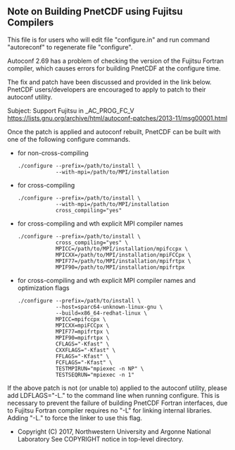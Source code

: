 ## Note on Building PnetCDF using Fujitsu Compilers

This file is for users who will edit file "configure.in" and run command
"autoreconf" to regenerate file "configure".

Autoconf 2.69 has a problem of checking the version of the Fujitsu Fortran
compiler, which causes errors for building PnetCDF at the configure time.

The fix and patch have been discussed and provided in the link below. PnetCDF
users/developers are encouraged to apply to patch to their autoconf utility.

Subject: Support Fujitsu in _AC_PROG_FC_V
https://lists.gnu.org/archive/html/autoconf-patches/2013-11/msg00001.html

Once the patch is applied and autoconf rebuilt, PnetCDF can be built with
one of the following configure commands.

* for non-cross-compiling
  ```console
  ./configure --prefix=/path/to/install \
              --with-mpi=/path/to/MPI/installation
  ```
* for cross-compiling
  ```console
  ./configure --prefix=/path/to/install \
              --with-mpi=/path/to/MPI/installation
              cross_compiling="yes"
  ```
* for cross-compiling and wth explicit MPI compiler names
  ```console
  ./configure --prefix=/path/to/install \
              cross_compiling="yes" \
              MPICC=/path/to/MPI/installation/mpifccpx \
              MPICXX=/path/to/MPI/installation/mpiFCCpx \
              MPIF77=/path/to/MPI/installation/mpifrtpx \
              MPIF90=/path/to/MPI/installation/mpifrtpx
  ```
* for cross-compiling and wth explicit MPI compiler names and optimization
  flags
  ```console
  ./configure --prefix=/path/to/install \
              --host=sparc64-unknown-linux-gnu \
              --build=x86_64-redhat-linux \
              MPICC=mpifccpx \
              MPICXX=mpiFCCpx \
              MPIF77=mpifrtpx \
              MPIF90=mpifrtpx \
              CFLAGS="-Kfast" \
              CXXFLAGS="-Kfast" \
              FFLAGS="-Kfast" \
              FCFLAGS="-Kfast" \
              TESTMPIRUN="mpiexec -n NP" \
              TESTSEQRUN="mpiexec -n 1"
  ```


If the above patch is not (or unable to) applied to the autoconf utility,
please add LDFLAGS="-L." to the command line when running configure. This is
necessary to prevent the failure of building PnetCDF Fortran interfaces, due to
Fujitsu Fortran compiler requires no "-L" for linking internal libraries.
Adding "-L." to force the linker to use this flag.

* Copyright (C) 2017, Northwestern University and Argonne National Laboratory
  See COPYRIGHT notice in top-level directory.

